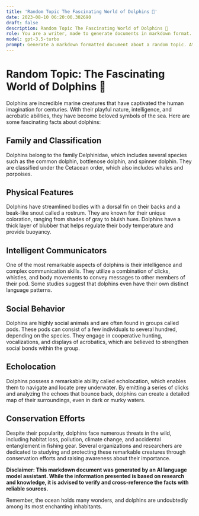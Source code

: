 ```yaml
---
title: 'Random Topic The Fascinating World of Dolphins 🐬'
date: 2023-08-10 06:20:00.302690
draft: false
description: Random Topic The Fascinating World of Dolphins 🐬
role: You are a writer, made to generate documents in markdown format. It is very important that all of the documents you generate are in valid markdown format.
model: gpt-3.5-turbo
prompt: Generate a markdown formatted document about a random topic. At the bottom, include a disclaimer explaining that the document was generated by you. The first line of the document should be the title. Make sure that the entire document is in proper markdown format, using a mix of various tags to make the document visually appealing.
---
```


# Random Topic: The Fascinating World of Dolphins 🐬

Dolphins are incredible marine creatures that have captivated the human imagination for centuries. With their playful nature, intelligence, and acrobatic abilities, they have become beloved symbols of the sea. Here are some fascinating facts about dolphins:

## Family and Classification

Dolphins belong to the family Delphinidae, which includes several species such as the common dolphin, bottlenose dolphin, and spinner dolphin. They are classified under the Cetacean order, which also includes whales and porpoises.

## Physical Features

Dolphins have streamlined bodies with a dorsal fin on their backs and a beak-like snout called a rostrum. They are known for their unique coloration, ranging from shades of gray to bluish hues. Dolphins have a thick layer of blubber that helps regulate their body temperature and provide buoyancy.

## Intelligent Communicators

One of the most remarkable aspects of dolphins is their intelligence and complex communication skills. They utilize a combination of clicks, whistles, and body movements to convey messages to other members of their pod. Some studies suggest that dolphins even have their own distinct language patterns.

## Social Behavior

Dolphins are highly social animals and are often found in groups called pods. These pods can consist of a few individuals to several hundred, depending on the species. They engage in cooperative hunting, vocalizations, and displays of acrobatics, which are believed to strengthen social bonds within the group.

## Echolocation

Dolphins possess a remarkable ability called echolocation, which enables them to navigate and locate prey underwater. By emitting a series of clicks and analyzing the echoes that bounce back, dolphins can create a detailed map of their surroundings, even in dark or murky waters.

## Conservation Efforts

Despite their popularity, dolphins face numerous threats in the wild, including habitat loss, pollution, climate change, and accidental entanglement in fishing gear. Several organizations and researchers are dedicated to studying and protecting these remarkable creatures through conservation efforts and raising awareness about their importance.

**Disclaimer: This markdown document was generated by an AI language model assistant. While the information presented is based on research and knowledge, it is advised to verify and cross-reference the facts with reliable sources.**

Remember, the ocean holds many wonders, and dolphins are undoubtedly among its most enchanting inhabitants.
